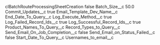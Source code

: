 <?xml version="1.0" encoding="UTF-8"?>
<CustomMetadata xmlns="http://soap.sforce.com/2006/04/metadata" xmlns:xsi="http://www.w3.org/2001/XMLSchema-instance" xmlns:xsd="http://www.w3.org/2001/XMLSchema">
    <label>clBatchRouteProcessingSheetCreation</label>
    <protected>false</protected>
    <values>
        <field>Batch_Size__c</field>
        <value xsi:type="xsd:double">50.0</value>
    </values>
    <values>
        <field>Commit_Updates__c</field>
        <value xsi:type="xsd:boolean">true</value>
    </values>
    <values>
        <field>Email_Template_Dev_Name__c</field>
        <value xsi:nil="true"/>
    </values>
    <values>
        <field>End_Date_To_Query__c</field>
        <value xsi:nil="true"/>
    </values>
    <values>
        <field>Log_Execute_Method__c</field>
        <value xsi:type="xsd:boolean">true</value>
    </values>
    <values>
        <field>Log_Failed_Record_Ids__c</field>
        <value xsi:type="xsd:boolean">true</value>
    </values>
    <values>
        <field>Log_Successful_Record_Ids__c</field>
        <value xsi:type="xsd:boolean">true</value>
    </values>
    <values>
        <field>Product_Names_To_Query__c</field>
        <value xsi:nil="true"/>
    </values>
    <values>
        <field>Record_Types_to_Query__c</field>
        <value xsi:nil="true"/>
    </values>
    <values>
        <field>Send_Email_On_Job_Completion__c</field>
        <value xsi:type="xsd:boolean">false</value>
    </values>
    <values>
        <field>Send_Email_on_Status_Failed__c</field>
        <value xsi:type="xsd:boolean">false</value>
    </values>
    <values>
        <field>Start_Date_To_Query__c</field>
        <value xsi:nil="true"/>
    </values>
    <values>
        <field>Usernames_to_email__c</field>
        <value xsi:nil="true"/>
    </values>
</CustomMetadata>
